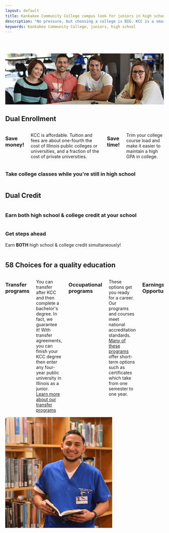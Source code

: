 ```yaml
---
layout: default
title: Kankakee Community College campus look for juniors in high school
description: "No pressure, but choosing a college is BIG. KCC is a smart choice. You can even enroll in classes while you’re in high school."
keywords: Kankakee Community College, juniors, high school
---
```

<section class="hero-shot">
  <div class="row space-top double">
    <div class="column">
      <div class="large-7 medium-7 columns">
        <h2></h2>
      </div>
      <div class="large-5 medium-5 columns">
      </div>
    </div>
  </div>
</section>
<section class="save-time-money">
  <div class="row space-top space-bottom">
    <div class="column"><img src="/assets/img/group-people.jpg"></div>
  </div>
  <div class="row space-top">
    <div class="column">
      <h2 class="centered dual-enrollment">Dual Enrollment</h2>
      <div class="large-5 medium-5 columns">
        <h3>Save money!</h3>
        <p>
          KCC is affordable. Tuition and fees are about one-fourth the cost
          of Illinois public colleges or universities, and a fraction of the cost
          of private universities.
        </p>
        <h3>Save time!</h3>
        <p>
          Trim your college course load and make it easier to maintain
          a high GPA in college.
        </p>
      </div>
      <div class="large-7 medium-7 columns grad-steps-ahead">
        <div class="row space-bottom">
          <div class="column">
            <div class="large-6 column">
              <h3>Take college classes while you<span>'</span>re still in high school</h3>
            </div>
            <div class="large-6 column">
              <div class="steps-2"></div>
            </div>
          </div>
        </div>
      </div>
    </div>
  </div>
</section>
<section class="save-time-money">
  <div class="row space-top space-bottom">
    <div class="column">
      <h2 class="centered dual-credit">Dual Credit</h2>
      <div class="large-5 medium-5 columns">
        <h3>Earn both high school &amp; college credit at your school</h3>
      </div>
      <div class="large-7 medium-7 columns grad-steps-ahead-g">
        <div class="row">
          <div class="column">
            <div class="large-6 column">
              <div class="steps"></div>
            </div>
            <div class="large-6 column">
              <h3>Get steps ahead</h3>
              <p>Earn <b>BOTH</b> high school &amp; college credit simultaneously! </p>
            </div>
          </div>
        </div>
      </div>
    </div>
  </div>
</section>
<section class="fifty-five-quality-choices">
  <div class="row space-top space-bottom double">
    <div class="column">
      <h2 class="centered">58 Choices for a quality education</h2>
    </div>
    <div class="column column__panel--white">
      <div class="large-7 columns">
        <h3>Transfer programs</h3>
        <p>
          You can transfer after KCC and then complete a bachelor's degree. In fact, we
          guarantee it! With transfer agreements, you can finish your KCC degree then enter
          any four-year public university in Illinois as a junior.<br><a href="http://www.kcc.edu/future/choosing/transfer/Pages/default.aspx">Learn more about our transfer programs</a>
        </p>
        <h3>Occupational programs</h3>
        <p>
          These options get you ready for a career. Our programs and courses meet national
          accreditation standards. <a href="http://www.kcc.edu/future/choosing/occupational/Pages/default.aspx">Many of these programs </a>offer short-term options such as
          certificates which take from one semester to one year.<br>
        </p>
        <h3>Earnings Opportunity</h3>
        <p>If you are excelling in class, you may become a tutor or a lab assistant.</p>
      </div>
      <div class="large-5 columns">
        <img src="/assets/img/D41_6919.jpg" alt="student in library photo" />
      </div>
    </div>
  </div>
</section>
